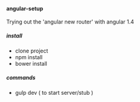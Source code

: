#### angular-setup
Trying out the 'angular new router' with angular 1.4

##### install
- clone project
- npm install
- bower install

##### commands
- gulp dev ( to start server/stub ) 
